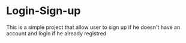 # Login-Sign-up
This is a simple project that allow user to sign up if he doesn't have an account and login if he already registred
